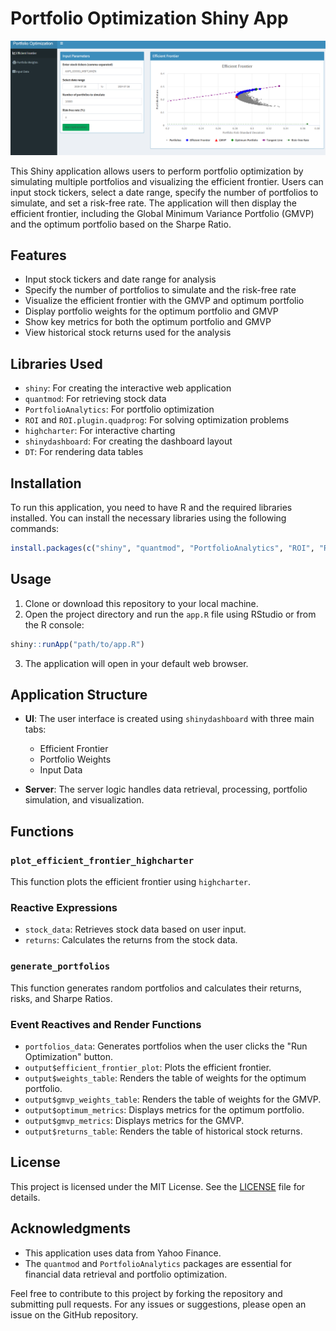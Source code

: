 
# Portfolio Optimization Shiny App

![Efficient Frontier](screenshots/efficient_frontier.png)


This Shiny application allows users to perform portfolio optimization by simulating multiple portfolios and visualizing the efficient frontier. Users can input stock tickers, select a date range, specify the number of portfolios to simulate, and set a risk-free rate. The application will then display the efficient frontier, including the Global Minimum Variance Portfolio (GMVP) and the optimum portfolio based on the Sharpe Ratio.

## Features

- Input stock tickers and date range for analysis
- Specify the number of portfolios to simulate and the risk-free rate
- Visualize the efficient frontier with the GMVP and optimum portfolio
- Display portfolio weights for the optimum portfolio and GMVP
- Show key metrics for both the optimum portfolio and GMVP
- View historical stock returns used for the analysis

## Libraries Used

- `shiny`: For creating the interactive web application
- `quantmod`: For retrieving stock data
- `PortfolioAnalytics`: For portfolio optimization
- `ROI` and `ROI.plugin.quadprog`: For solving optimization problems
- `highcharter`: For interactive charting
- `shinydashboard`: For creating the dashboard layout
- `DT`: For rendering data tables

## Installation

To run this application, you need to have R and the required libraries installed. You can install the necessary libraries using the following commands:

```R
install.packages(c("shiny", "quantmod", "PortfolioAnalytics", "ROI", "ROI.plugin.quadprog", "highcharter", "shinydashboard", "DT"))
```

## Usage

1. Clone or download this repository to your local machine.
2. Open the project directory and run the `app.R` file using RStudio or from the R console:

```R
shiny::runApp("path/to/app.R")
```

3. The application will open in your default web browser.

## Application Structure

- **UI**: The user interface is created using `shinydashboard` with three main tabs:
  - Efficient Frontier
  - Portfolio Weights
  - Input Data

- **Server**: The server logic handles data retrieval, processing, portfolio simulation, and visualization.

## Functions

### `plot_efficient_frontier_highcharter`

This function plots the efficient frontier using `highcharter`.

### Reactive Expressions

- `stock_data`: Retrieves stock data based on user input.
- `returns`: Calculates the returns from the stock data.

### `generate_portfolios`

This function generates random portfolios and calculates their returns, risks, and Sharpe Ratios.

### Event Reactives and Render Functions

- `portfolios_data`: Generates portfolios when the user clicks the "Run Optimization" button.
- `output$efficient_frontier_plot`: Plots the efficient frontier.
- `output$weights_table`: Renders the table of weights for the optimum portfolio.
- `output$gmvp_weights_table`: Renders the table of weights for the GMVP.
- `output$optimum_metrics`: Displays metrics for the optimum portfolio.
- `output$gmvp_metrics`: Displays metrics for the GMVP.
- `output$returns_table`: Renders the table of historical stock returns.

## License

This project is licensed under the MIT License. See the [LICENSE](LICENSE) file for details.

## Acknowledgments

- This application uses data from Yahoo Finance.
- The `quantmod` and `PortfolioAnalytics` packages are essential for financial data retrieval and portfolio optimization.

Feel free to contribute to this project by forking the repository and submitting pull requests. For any issues or suggestions, please open an issue on the GitHub repository.
